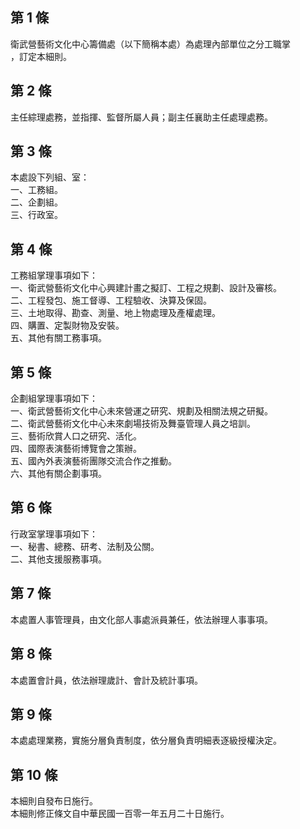 第 1 條
-------
衛武營藝術文化中心籌備處（以下簡稱本處）為處理內部單位之分工職掌  
，訂定本細則。

第 2 條
-------
主任綜理處務，並指揮、監督所屬人員；副主任襄助主任處理處務。

第 3 條
-------
本處設下列組、室：  
一、工務組。  
二、企劃組。  
三、行政室。

第 4 條
-------
工務組掌理事項如下：  
一、衛武營藝術文化中心興建計畫之擬訂、工程之規劃、設計及審核。  
二、工程發包、施工督導、工程驗收、決算及保固。  
三、土地取得、勘查、測量、地上物處理及產權處理。  
四、購置、定製財物及安裝。  
五、其他有關工務事項。

第 5 條
-------
企劃組掌理事項如下：  
一、衛武營藝術文化中心未來營運之研究、規劃及相關法規之研擬。  
二、衛武營藝術文化中心未來劇場技術及舞臺管理人員之培訓。  
三、藝術欣賞人口之研究、活化。  
四、國際表演藝術博覽會之策辦。  
五、國內外表演藝術團隊交流合作之推動。  
六、其他有關企劃事項。

第 6 條
-------
行政室掌理事項如下：  
一、秘書、總務、研考、法制及公關。  
二、其他支援服務事項。

第 7 條
-------
本處置人事管理員，由文化部人事處派員兼任，依法辦理人事事項。

第 8 條
-------
本處置會計員，依法辦理歲計、會計及統計事項。

第 9 條
-------
本處處理業務，實施分層負責制度，依分層負責明細表逐級授權決定。

第 10 條
--------
本細則自發布日施行。  
本細則修正條文自中華民國一百零一年五月二十日施行。

